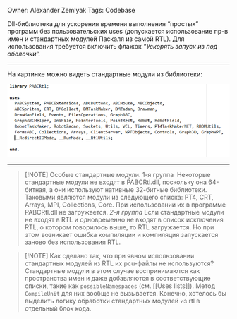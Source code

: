 
Owner: Alexander Zemlyak
Tags: Codebase

Dll-библиотека для ускорения времени выполнения “простых” программ без пользовательских uses (допускается использование пр-в имен и стандартных модулей Паскаля из самой RTL). Для использования требуется включить флажок *“Ускорять запуск из под оболочки”.*

---

На картинке можно видеть стандартные модули из библиотеки:

![Untitled](Untitled.png)

---

> [!NOTE] Особые стандартные модули. 1-я группа
>  Некоторые стандартные модули не входят в PABCRtl.dll, поскольку она 64-битная, а они используют нативные 32-битные библиотеки. Таковыми являются модули из следующего списка: PT4, CRT, Arrays, MPI, Collections, Core. При использовании их в программе PABCRtl.dll не загружается. *2-я группа* Если стандартные модули не входят в RTL и одновременно не входят в список исключения RTL, о котором говорилось выше, то RTL загружается. Но при этом возникает ошибка компиляции и компиляция запускается заново без использования RTL.


> [!NOTE] Как сделано так, что при явном использовании стандартных модулей из RTL их pcu-файлы не используются?
> Стандартные модули в этом случае воспринимаются как пространства имен и даже добавляются в соответствующие списки, такие как `possibleNamespaces` (см. [[Uses lists]]). Метод `CompileUnit` для них вообще не вызывается. Конечно, хотелось бы выделить логику обработки стандартных модулей из rtl в отдельный блок кода.


